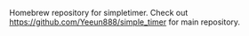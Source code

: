 Homebrew repository for simpletimer. Check out https://github.com/Yeeun888/simple_timer for main repository. 

